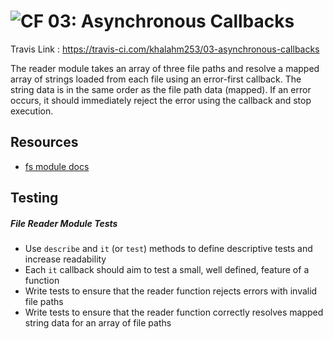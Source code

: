 ![CF](https://camo.githubusercontent.com/70edab54bba80edb7493cad3135e9606781cbb6b/687474703a2f2f692e696d6775722e636f6d2f377635415363382e706e67) 03: Asynchronous Callbacks
===


Travis Link : https://travis-ci.com/khalahm253/03-asynchronous-callbacks

The reader module takes an array of three file paths and resolve a mapped array of strings loaded from each file using an error-first callback. The string data is in the same order as the file path data (mapped). If an error occurs, it should immediately reject the error using the callback and stop execution.

## Resources
* [fs module docs](https://nodejs.org/api/fs.html)


## Testing
##### File Reader Module Tests
* Use `describe` and `it` (or `test`) methods to define descriptive tests and increase readability
* Each `it` callback should aim to test a small, well defined, feature of a function
* Write tests to ensure that the reader function rejects errors with invalid file paths
* Write tests to ensure that the reader function correctly resolves mapped string data for an array of file paths


